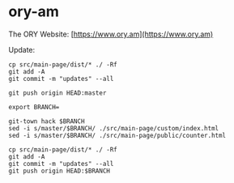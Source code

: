 # ory-am

The ORY Website: [https://www.ory.am](https://www.ory.am)

Update:

```
cp src/main-page/dist/* ./ -Rf
git add -A
git commit -m "updates" --all

git push origin HEAD:master
```

```
export BRANCH=

git-town hack $BRANCH
sed -i s/master/$BRANCH/ ./src/main-page/custom/index.html
sed -i s/master/$BRANCH/ ./src/main-page/public/counter.html

cp src/main-page/dist/* ./ -Rf
git add -A
git commit -m "updates" --all
git push origin HEAD:$BRANCH
```

